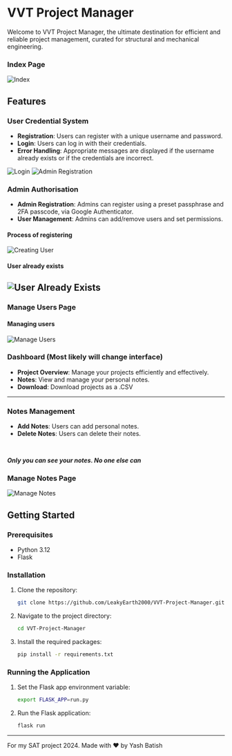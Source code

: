 # VVT Project Manager

Welcome to VVT Project Manager, the ultimate destination for efficient and reliable project management, curated for structural and mechanical engineering.
### Index Page
![Index](https://github.com/user-attachments/assets/59d1fb23-0fcd-4ca3-9bf8-9b7e3d3dda85)

## Features

### User Credential System
- **Registration**: Users can register with a unique username and password.
- **Login**: Users can log in with their credentials.
- **Error Handling**: Appropriate messages are displayed if the username already exists or if the credentials are incorrect.

![Login](https://github.com/user-attachments/assets/d56e38e4-cfca-4d7e-b491-a4fffb686839)
![Admin Registration](https://github.com/user-attachments/assets/5ce11b54-7d1f-4d6a-bf53-b5e9580ff81f)

### Admin Authorisation
- **Admin Registration**: Admins can register using a preset passphrase and 2FA passcode, via Google Authenticator.
- **User Management**: Admins can add/remove users and set permissions.

#### Process of registering
![Creating User](https://github.com/user-attachments/assets/2e5d4733-5a2b-4e0f-988a-e7a2ff894a63)

#### User already exists
![User Already Exists](https://github.com/user-attachments/assets/1494df6c-ddfb-4f99-ba96-7c715ec3a5cd)
----
### Manage Users Page
#### Managing users
![Manage Users](https://github.com/user-attachments/assets/26f0e955-42ff-47ce-bbf6-dc0834a54f09)

### Dashboard (Most likely will change interface)
- **Project Overview**: Manage your projects efficiently and effectively.
- **Notes**: View and manage your personal notes.
- **Download**: Download projects as a .CSV
----

### Notes Management
- **Add Notes**: Users can add personal notes.
- **Delete Notes**: Users can delete their notes.
<br />

***Only you can see your notes. No one else can***

### Manage Notes Page
![Manage Notes](https://github.com/user-attachments/assets/b4b3fc7c-ccae-4c0f-9a20-5d36eee0b958)


## Getting Started

### Prerequisites
- Python 3.12
- Flask

### Installation
1. Clone the repository:
    ```sh
    git clone https://github.com/LeakyEarth2000/VVT-Project-Manager.git
    ```
2. Navigate to the project directory:
    ```sh
    cd VVT-Project-Manager
    ```
3. Install the required packages:
    ```sh
    pip install -r requirements.txt
    ```

### Running the Application
1. Set the Flask app environment variable:
    ```sh
    export FLASK_APP=run.py
    ```
2. Run the Flask application:
    ```sh
    flask run
    ```

---

For my SAT project 2024. Made with ❤️ by Yash Batish
